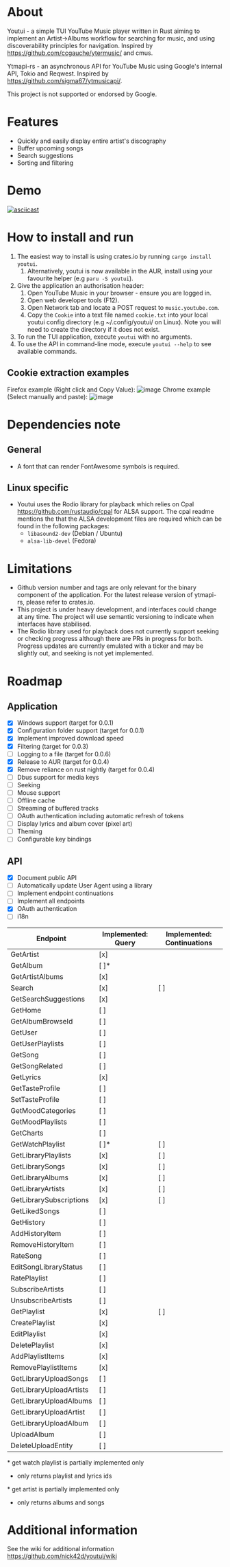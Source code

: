 # About
Youtui - a simple TUI YouTube Music player written in Rust aiming to implement an Artist->Albums workflow for searching for music, and using discoverability principles for navigation. Inspired by https://github.com/ccgauche/ytermusic/ and cmus.

Ytmapi-rs - an asynchronous API for YouTube Music using Google's internal API, Tokio and Reqwest. Inspired by https://github.com/sigma67/ytmusicapi/.

This project is not supported or endorsed by Google.
# Features
- Quickly and easily display entire artist's discography
- Buffer upcoming songs
- Search suggestions
- Sorting and filtering
# Demo
[![asciicast](https://asciinema.org/a/qP9t8RKLNnja9LmqEuNIGWMCJ.svg)](https://asciinema.org/a/qP9t8RKLNnja9LmqEuNIGWMCJ)
# How to install and run
1. The easiest way to install is using crates.io by running `cargo install youtui`.
    1. Alternatively, youtui is now available in the AUR, install using your favourite helper (e.g `paru -S youtui`).
1. Give the application an authorisation header:
    1. Open YouTube Music in your browser - ensure you are logged in.
    1. Open web developer tools (F12).
    1. Open Network tab and locate a POST request to `music.youtube.com`.
    1. Copy the `Cookie` into a text file named `cookie.txt` into your local youtui config directory (e.g ~/.config/youtui/ on Linux). Note you will need to create the directory if it does not exist.
1. To run the TUI application, execute `youtui` with no arguments.
1. To use the API in command-line mode, execute `youtui --help` to see available commands.
## Cookie extraction examples
Firefox example (Right click and Copy Value):
![image](https://github.com/nick42d/youtui/assets/133559267/c7fda32c-10bc-4ebe-b18e-ee17c13f6bd0)
Chrome example (Select manually and paste):
![image](https://github.com/nick42d/youtui/assets/133559267/bd2ec37b-1a78-490f-b313-694145bb4854)
# Dependencies note
## General
- A font that can render FontAwesome symbols is required.
## Linux specific
- Youtui uses the Rodio library for playback which relies on Cpal https://github.com/rustaudio/cpal for ALSA support. The cpal readme mentions the that the ALSA development files are required which can be found in the following packages:
  - `libasound2-dev` (Debian / Ubuntu)
  - `alsa-lib-devel` (Fedora)
# Limitations
- Github version number and tags are only relevant for the binary component of the application. For the latest release version of ytmapi-rs, please refer to crates.io.
- This project is under heavy development, and interfaces could change at any time. The project will use semantic versioning to indicate when interfaces have stabilised.
- The Rodio library used for playback does not currently support seeking or checking progress although there are PRs in progress for both. Progress updates are currently emulated with a ticker and may be slightly out, and seeking is not yet implemented.
# Roadmap
## Application
- [x] Windows support (target for 0.0.1)
- [x] Configuration folder support (target for 0.0.1)
- [x] Implement improved download speed
- [x] Filtering (target for 0.0.3)
- [ ] Logging to a file (target for 0.0.6)
- [x] Release to AUR (target for 0.0.4)
- [x] Remove reliance on rust nightly (target for 0.0.4)
- [ ] Dbus support for media keys
- [ ] Seeking
- [ ] Mouse support
- [ ] Offline cache
- [ ] Streaming of buffered tracks
- [ ] OAuth authentication including automatic refresh of tokens
- [ ] Display lyrics and album cover (pixel art)
- [ ] Theming
- [ ] Configurable key bindings
## API
- [x] Document public API
- [ ] Automatically update User Agent using a library
- [ ] Implement endpoint continuations
- [ ] Implement all endpoints
- [x] OAuth authentication
- [ ] i18n

|Endpoint | Implemented: Query | Implemented: Continuations |
|--- | --- | --- |
|GetArtist | [x] ||
|GetAlbum | [ ]* ||
|GetArtistAlbums | [x] ||
|Search | [x] |[ ]|
|GetSearchSuggestions|[x]||
|GetHome|[ ]||
|GetAlbumBrowseId|[ ]||
|GetUser|[ ]||
|GetUserPlaylists|[ ]||
|GetSong|[ ]||
|GetSongRelated|[ ]||
|GetLyrics|[x]||
|GetTasteProfile|[ ]||
|SetTasteProfile|[ ]||
|GetMoodCategories|[ ]||
|GetMoodPlaylists|[ ]||
|GetCharts|[ ]||
|GetWatchPlaylist|[ ]\*|[ ]|
|GetLibraryPlaylists|[x]|[ ]|
|GetLibrarySongs|[x]|[ ]|
|GetLibraryAlbums|[x]|[ ]|
|GetLibraryArtists|[x]|[ ]|
|GetLibrarySubscriptions|[x]|[ ]|
|GetLikedSongs|[ ]||
|GetHistory|[ ]||
|AddHistoryItem|[ ]||
|RemoveHistoryItem|[ ]||
|RateSong|[ ]||
|EditSongLibraryStatus|[ ]||
|RatePlaylist|[ ]||
|SubscribeArtists|[ ]||
|UnsubscribeArtists|[ ]||
|GetPlaylist|[x]|[ ]|
|CreatePlaylist|[x]||
|EditPlaylist|[x]||
|DeletePlaylist|[x]||
|AddPlaylistItems|[x]||
|RemovePlaylistItems|[x]||
|GetLibraryUploadSongs|[ ]||
|GetLibraryUploadArtists|[ ]||
|GetLibraryUploadAlbums|[ ]||
|GetLibraryUploadArtist|[ ]||
|GetLibraryUploadAlbum|[ ]||
|UploadAlbum|[ ]||
|DeleteUploadEntity|[ ]||

\* get watch playlist is partially implemented only
- only returns playlist and lyrics ids

\* get artist is partially implemented only
- only returns albums and songs

# Additional information
See the wiki for additional information
https://github.com/nick42d/youtui/wiki
